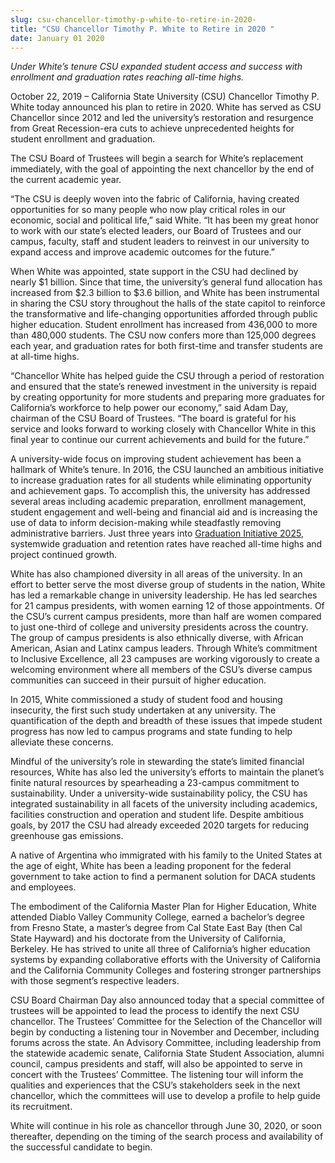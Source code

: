 ```yaml
---
slug: csu-chancellor-timothy-p-white-to-retire-in-2020-
title: "CSU Chancellor Timothy P. White to Retire in 2020 "
date: January 01 2020
---
```


 
<p>
  <i
    >Under White’s tenure CSU expanded student access and success with
    enrollment and graduation rates reaching all-time highs.</i
  >
</p>
<p>
  October 22, 2019 – California State University (CSU) Chancellor Timothy P.
  White today announced his plan to retire in 2020. White has served as CSU
  Chancellor since 2012 and led the university’s restoration and resurgence from
  Great Recession-era cuts to achieve unprecedented heights for student
  enrollment and graduation.
</p>
<p>
  The CSU Board of Trustees will begin a search for White’s replacement
  immediately, with the goal of appointing the next chancellor by the end of the
  current academic year.
</p>
<p>
  “The CSU is deeply woven into the fabric of California, having created
  opportunities for so many people who now play critical roles in our economic,
  social and political life,” said White. “It has been my great honor to work
  with our state’s elected leaders, our Board of Trustees and our campus,
  faculty, staff and student leaders to reinvest in our university to expand
  access and improve academic outcomes for the future.”
</p>
<p>
  When White was appointed, state support in the CSU had declined by nearly $1
  billion. Since that time, the university’s general fund allocation has
  increased from $2.3 billion to $3.6 billion, and White has been instrumental
  in sharing the CSU story throughout the halls of the state capitol to
  reinforce the transformative and life-changing opportunities afforded through
  public higher education. Student enrollment has increased from 436,000 to more
  than 480,000 students. The CSU now confers more than 125,000 degrees each
  year, and graduation rates for both first-time and transfer students are at
  all-time highs.
</p>
<p>
  “Chancellor White has helped guide the CSU through a period of restoration and
  ensured that the state’s renewed investment in the university is repaid by
  creating opportunity for more students and preparing more graduates for
  California’s workforce to help power our economy,” said Adam Day, chairman of
  the CSU Board of Trustees. “The board is grateful for his service and looks
  forward to working closely with Chancellor White in this final year to
  continue our current achievements and build for the future.”
</p>
<p>
  A university-wide focus on improving student achievement has been a hallmark
  of White’s tenure. In 2016, the CSU launched an ambitious initiative to
  increase graduation rates for all students while eliminating opportunity and
  achievement gaps. To accomplish this, the university has addressed several
  areas including academic preparation, enrollment management, student
  engagement and well-being and financial aid and is increasing the use of data
  to inform decision-making while steadfastly removing administrative barriers.
  Just three years into
  <a
    href="https://www2.calstate.edu/csu-system/why-the-csu-matters/graduation-initiative-2025/Pages/default.aspx"
    target="_blank"
    data-saferedirecturl="https://www.google.com/url?q=https://www2.calstate.edu/csu-system/why-the-csu-matters/graduation-initiative-2025/Pages/default.aspx&amp;source=gmail&amp;ust=1571850083645000&amp;usg=AFQjCNHpTZ3djadQwbshTSUCy7PCYD2g6w"
    >Graduation Initiative 2025</a
  >, systemwide graduation and retention rates have reached all-time highs and
  project continued growth.
</p>
<p>
  White has also championed diversity in all areas of the university. In an
  effort to better serve the most diverse group of students in the nation, White
  has led a remarkable change in university leadership. He has led searches for
  21 campus presidents, with women earning 12 of those appointments. Of the
  CSU’s current campus presidents, more than half are women compared to just
  one-third of college and university presidents across the country. The group
  of campus presidents is also ethnically diverse, with African American, Asian
  and Latinx campus leaders. Through White’s commitment to Inclusive Excellence,
  all 23 campuses are working vigorously to create a welcoming environment where
  all members of the CSU’s diverse campus communities can succeed in their
  pursuit of higher education.
</p>
<p>
  In 2015, White commissioned a study of student food and housing insecurity,
  the first such study undertaken at any university. The quantification of the
  depth and breadth of these issues that impede student progress has now led to
  campus programs and state funding to help alleviate these concerns.
</p>
<p>
  Mindful of the university’s role in stewarding the state’s limited financial
  resources, White has also led the university’s efforts to maintain the
  planet’s finite natural resources by spearheading a 23-campus commitment to
  sustainability. Under a university-wide sustainability policy, the CSU has
  integrated sustainability in all facets of the university including academics,
  facilities construction and operation and student life. Despite ambitious
  goals, by 2017 the CSU had already exceeded 2020 targets for reducing
  greenhouse gas emissions.
</p>
<p>
  A native of Argentina who immigrated with his family to the United States at
  the age of eight, White has been a leading proponent for the federal
  government to take action to find a permanent solution for DACA students and
  employees.
</p>
<p>
  The embodiment of the California Master Plan for Higher Education, White
  attended Diablo Valley Community College, earned a bachelor’s degree from
  Fresno State, a master’s degree from Cal State East Bay (then Cal State
  Hayward) and his doctorate from the University of California, Berkeley. He has
  strived to unite all three of California’s higher education systems by
  expanding collaborative efforts with the University of California and the
  California Community Colleges and fostering stronger partnerships with those
  segment’s respective leaders.
</p>
<p>
  CSU Board Chairman Day also announced today that a special committee of
  trustees will be appointed to lead the process to identify the next CSU
  chancellor. The Trustees’ Committee for the Selection of the Chancellor will
  begin by conducting a listening tour in November and December, including
  forums across the state. An Advisory Committee, including leadership from the
  statewide academic senate, California State Student Association, alumni
  council, campus presidents and staff, will also be appointed to serve in
  concert with the Trustees’ Committee. The listening tour will inform the
  qualities and experiences that the CSU’s stakeholders seek in the next
  chancellor, which the committees will use to develop a profile to help guide
  its recruitment.
</p>
<p>
  White will continue in his role as chancellor through June 30, 2020, or soon
  thereafter, depending on the timing of the search process and availability of
  the successful candidate to begin.
</p>
 
